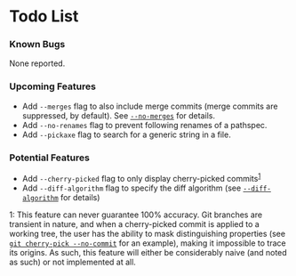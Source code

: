 # Todo List

### Known Bugs

None reported.

### Upcoming Features

+ Add `--merges` flag to also include merge commits (merge commits are suppressed, by default). See [`--no-merges`](https://git-scm.com/docs/git-log#git-log---no-merges) for details.
+ Add `--no-renames` flag to prevent following renames of a pathspec.
+ Add `--pickaxe` flag to search for a generic string in a file.

### Potential Features

+ Add `--cherry-picked` flag to only display cherry-picked commits<sup>[1](#cherry-picked)</sup>
+ Add `--diff-algorithm` flag to specify the diff algorithm (see [`--diff-algorithm`](https://git-scm.com/docs/git-log#git-log---diff-algorithmpatienceminimalhistogrammyers) for details)

<a name="#cherry-picked">1</a>: This feature can never guarantee 100% accuracy. Git branches are transient in nature, and when a cherry-picked commit is applied to a working tree, the user has the ability to mask distinguishing properties (see [`git cherry-pick --no-commit`](https://git-scm.com/docs/git-cherry-pick#git-cherry-pick---no-commit) for an example), making it impossible to trace its origins. As such, this feature will either be considerably naive (and noted as such) or not implemented at all.
